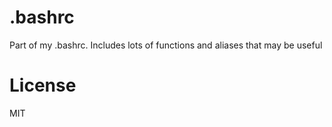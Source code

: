 # .bashrc
Part of my .bashrc. Includes lots of functions and aliases that may be useful

# License
MIT
